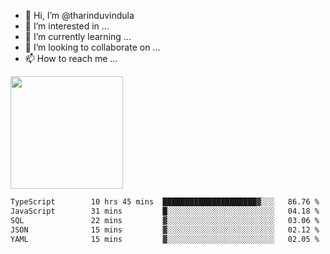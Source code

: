 - 👋 Hi, I’m @tharinduvindula
- 👀 I’m interested in ...
- 🌱 I’m currently learning ...
- 💞️ I’m looking to collaborate on ...
- 📫 How to reach me ...

<!---
tharinduvindula/tharinduvindula is a ✨ special ✨ repository because its `README.md` (this file) appears on your GitHub profile.
You can click the Preview link to take a look at your changes.
--->

<img height="180em" src="https://github-readme-stats.vercel.app/api?username=tharinduvindula&show_icons=true&hide_border=false&&count_private=true&include_all_commits=true" />


<!--START_SECTION:waka-->

```txt
TypeScript        10 hrs 45 mins  █████████████████████▓░░░   86.76 %
JavaScript        31 mins         █░░░░░░░░░░░░░░░░░░░░░░░░   04.18 %
SQL               22 mins         ▓░░░░░░░░░░░░░░░░░░░░░░░░   03.06 %
JSON              15 mins         ▓░░░░░░░░░░░░░░░░░░░░░░░░   02.12 %
YAML              15 mins         ▓░░░░░░░░░░░░░░░░░░░░░░░░   02.05 %
```

<!--END_SECTION:waka-->
